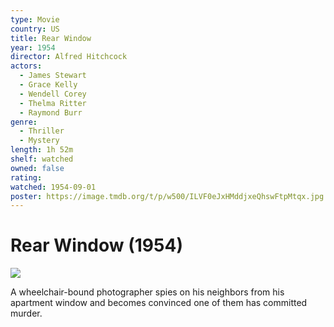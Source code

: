 ```yaml
---
type: Movie
country: US
title: Rear Window
year: 1954
director: Alfred Hitchcock
actors:
  - James Stewart
  - Grace Kelly
  - Wendell Corey
  - Thelma Ritter
  - Raymond Burr
genre:
  - Thriller
  - Mystery
length: 1h 52m
shelf: watched
owned: false
rating:
watched: 1954-09-01
poster: https://image.tmdb.org/t/p/w500/ILVF0eJxHMddjxeQhswFtpMtqx.jpg
---
```


# Rear Window (1954)

![](https://image.tmdb.org/t/p/w500/ILVF0eJxHMddjxeQhswFtpMtqx.jpg)

A wheelchair-bound photographer spies on his neighbors from his apartment window and becomes convinced one of them has committed murder.